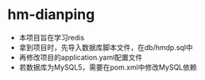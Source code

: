 # hm-dianping
- 本项目旨在学习redis
- 拿到项目时，先导入数据库脚本文件，在db/hmdp.sql中
- 再修改项目的application.yaml配置文件
- 若数据库为MySQL5，需要在pom.xml中修改MySQL依赖
